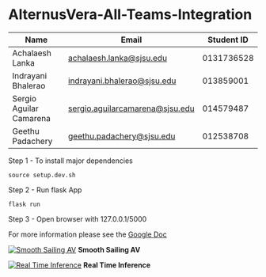 # AlternusVera-All-Teams-Integration


|Name| Email | Student ID|
|---|---|---|
|Achalaesh Lanka| achalaesh.lanka@sjsu.edu|0131736528 |
|Indrayani Bhalerao|indrayani.bhalerao@sjsu.edu|013859001|
|Sergio Aguilar Camarena|sergio.aguilarcamarena@sjsu.edu|014579487|
|Geethu Padachery| geethu.padachery@sjsu.edu|012538708 |



Step 1 - To install major dependencies 

```
source setup.dev.sh
```

Step 2 - Run flask App

```
flask run 
```

Step 3 - Open browser with 127.0.0.1/5000

For more information please see the [Google Doc](https://docs.google.com/document/d/17pD0K0t1YEezrfjzWo_tsMyBDtH1pCgkh3Z8pAdx5gI/edit?usp=sharing)


[![Smooth Sailing AV](https://colab.research.google.com/assets/colab-badge.svg)](https://colab.research.google.com/drive/1MAPOE3_XRyD43abbRHEkOWoz8j90mGWZ?usp=sharing)
**Smooth Sailing AV**

[![Real Time Inference](https://colab.research.google.com/assets/colab-badge.svg)](https://colab.research.google.com/drive/1H0UR4-fYX3kzuIiz25MSLsFcu_7XbfRE?usp=sharing)
**Real Time Inference**
